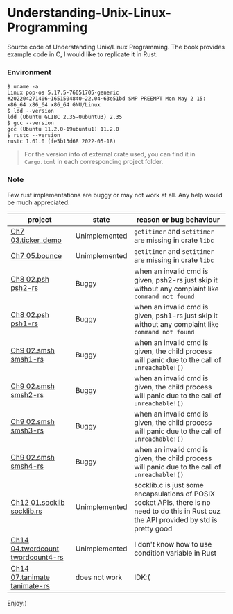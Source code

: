 # Understanding-Unix-Linux-Programming
Source code of Understanding Unix/Linux Programming. The book provides example code in C, I would like to replicate it in Rust.

### Environment
```shell
$ uname -a
Linux pop-os 5.17.5-76051705-generic #202204271406~1651504840~22.04~63e51bd SMP PREEMPT Mon May 2 15: x86_64 x86_64 x86_64 GNU/Linux
$ ldd --version
ldd (Ubuntu GLIBC 2.35-0ubuntu3) 2.35
$ gcc --version
gcc (Ubuntu 11.2.0-19ubuntu1) 11.2.0
$ rustc --version
rustc 1.61.0 (fe5b13d68 2022-05-18)
```

> For the version info of external crate used, you can find it in `Cargo.toml` in each 
corresponding project folder.

### Note
Few rust implementations are buggy or may not work at all. Any help would be much
appreciated.

| project| state | reason or bug behaviour |
| -------|-------|--------|
| [Ch7 03.ticker_demo](https://github.com/SteveLauC/Understanding-Unix-Linux-Programming/blob/main/Ch7/03.ticker_demo/ticker_demo.rs)| Unimplemented| `getitimer` and `setitimer` are missing in crate `libc`|
| [Ch7 05.bounce](https://github.com/SteveLauC/Understanding-Unix-Linux-Programming/tree/main/Ch7/05.bounce)|Unimplemented|`getitimer` and `setitimer` are missing in crate `libc`|
| [Ch8 02.psh psh2-rs](https://github.com/SteveLauC/Understanding-Unix-Linux-Programming/blob/main/Ch8/02.psh/psh2-rs/src/main.rs)|Buggy|when an invalid cmd is given, psh2-rs just skip it without any complaint like `command not found`|
| [Ch8 02.psh psh1-rs](https://github.com/SteveLauC/Understanding-Unix-Linux-Programming/blob/main/Ch8/02.psh/psh1.rs)|Buggy|when an invalid cmd is given, psh1-rs just skip it without any complaint like `command not found`|
| [Ch9 02.smsh smsh1-rs](https://github.com/SteveLauC/Understanding-Unix-Linux-Programming/blob/main/Ch9/02.smsh/smsh1-rs/src/execute.rs)| Buggy| when an invalid cmd is given, the child process will panic due to the call of `unreachable!()`|
| [Ch9 02.smsh smsh2-rs](https://github.com/SteveLauC/Understanding-Unix-Linux-Programming/blob/main/Ch9/02.smsh/smsh2-rs/src/execute.rs)|Buggy|when an invalid cmd is given, the child process will panic due to the call of `unreachable!()`|
| [Ch9 02.smsh smsh3-rs](https://github.com/SteveLauC/Understanding-Unix-Linux-Programming/blob/main/Ch9/02.smsh/smsh3-rs/src/execute.rs)|Buggy|when an invalid cmd is given, the child process will panic due to the call of `unreachable!()`|
| [Ch9 02.smsh smsh4-rs](https://github.com/SteveLauC/Understanding-Unix-Linux-Programming/blob/main/Ch9/02.smsh/smsh4-rs/src/execute.rs)|Buggy|when an invalid cmd is given, the child process will panic due to the call of `unreachable!()`|
| [Ch12 01.socklib socklib.rs](https://github.com/SteveLauC/Understanding-Unix-Linux-Programming/blob/main/Ch12/01.socklib/socklib-rs/src/lib.rs)|Unimplemented| socklib.c is just some encapsulations of POSIX socket APIs, there is no need to do this in Rust cuz the API provided by std is pretty good|
| [Ch14 04.twordcount twordcount4-rs](https://github.com/SteveLauC/Understanding-Unix-Linux-Programming/blob/main/Ch14/04.twordcount/twordcount4-rs/src/main.rs)|Unimplemented|I don't know how to use condition variable in Rust|
| [Ch14 07.tanimate tanimate-rs](https://github.com/SteveLauC/Understanding-Unix-Linux-Programming/blob/main/Ch14/07.tanimate/tanimate-rs/src/main.rs)|does not work|IDK:(|


Enjoy:)